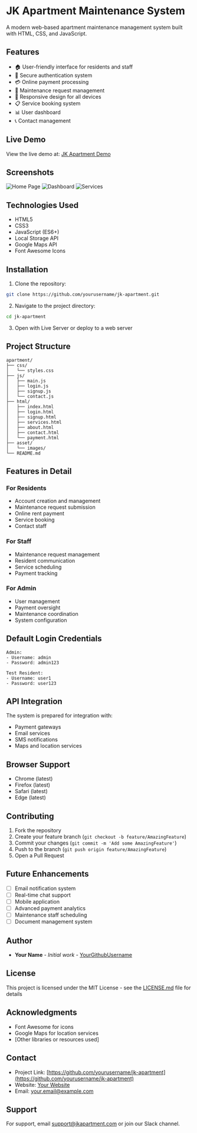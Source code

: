 # JK Apartment Maintenance System

A modern web-based apartment maintenance management system built with HTML, CSS, and JavaScript.

## Features

- 🏠 User-friendly interface for residents and staff
- 🔐 Secure authentication system
- 💳 Online payment processing
- 🔧 Maintenance request management
- 📱 Responsive design for all devices
- 📋 Service booking system
- 📊 User dashboard
- 📞 Contact management

## Live Demo

View the live demo at: [JK Apartment Demo](https://jkapartment.netlify.app)

## Screenshots

![Home Page](screenshots/home.png)
![Dashboard](screenshots/dashboard.png)
![Services](screenshots/services.png)

## Technologies Used

- HTML5
- CSS3
- JavaScript (ES6+)
- Local Storage API
- Google Maps API
- Font Awesome Icons

## Installation

1. Clone the repository:
```bash
git clone https://github.com/yourusername/jk-apartment.git
```

2. Navigate to the project directory:
```bash
cd jk-apartment
```

3. Open with Live Server or deploy to a web server

## Project Structure

```
apartment/
├── css/
│   └── styles.css
├── js/
│   ├── main.js
│   ├── login.js
│   ├── signup.js
│   └── contact.js
├── html/
│   ├── index.html
│   ├── login.html
│   ├── signup.html
│   ├── services.html
│   ├── about.html
│   ├── contact.html
│   └── payment.html
├── asset/
│   └── images/
└── README.md
```

## Features in Detail

### For Residents
- Account creation and management
- Maintenance request submission
- Online rent payment
- Service booking
- Contact staff

### For Staff
- Maintenance request management
- Resident communication
- Service scheduling
- Payment tracking

### For Admin
- User management
- Payment oversight
- Maintenance coordination
- System configuration

## Default Login Credentials

```
Admin:
- Username: admin
- Password: admin123

Test Resident:
- Username: user1
- Password: user123
```

## API Integration

The system is prepared for integration with:
- Payment gateways
- Email services
- SMS notifications
- Maps and location services

## Browser Support

- Chrome (latest)
- Firefox (latest)
- Safari (latest)
- Edge (latest)

## Contributing

1. Fork the repository
2. Create your feature branch (`git checkout -b feature/AmazingFeature`)
3. Commit your changes (`git commit -m 'Add some AmazingFeature'`)
4. Push to the branch (`git push origin feature/AmazingFeature`)
5. Open a Pull Request

## Future Enhancements

- [ ] Email notification system
- [ ] Real-time chat support
- [ ] Mobile application
- [ ] Advanced payment analytics
- [ ] Maintenance staff scheduling
- [ ] Document management system

## Author

- **Your Name** - *Initial work* - [YourGithubUsername](https://github.com/YourGithubUsername)

## License

This project is licensed under the MIT License - see the [LICENSE.md](LICENSE.md) file for details

## Acknowledgments

- Font Awesome for icons
- Google Maps for location services
- [Other libraries or resources used]

## Contact

- Project Link: [https://github.com/yourusername/jk-apartment](https://github.com/yourusername/jk-apartment)
- Website: [Your Website](https://yourwebsite.com)
- Email: your.email@example.com

## Support

For support, email support@jkapartment.com or join our Slack channel.
